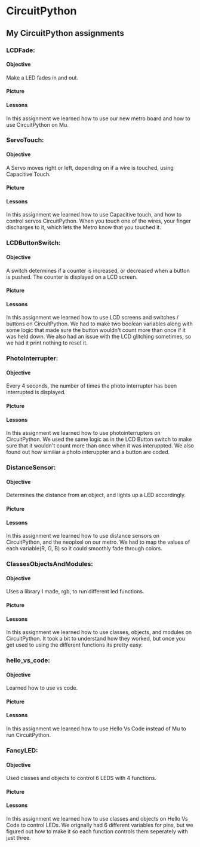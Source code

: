 # CircuitPython
## My CircuitPython assignments

### LCDFade:
#### Objective
Make a LED fades in and out.
#### Picture

#### Lessons
In this assignment we learned how to use our new metro board and how to use CircuitPython on Mu.


### ServoTouch:
#### Objective
A Servo moves right or left, depending on if a wire is touched, using Capacitive Touch.
#### Picture

#### Lessons
In this assignment we learned how to use Capacitive touch, and how to control servos CircuitPython. When you touch one of the wires, your finger discharges to it, which lets the Metro know that you touched it.  


### LCDButtonSwitch:
#### Objective
A switch determines if a counter is increased, or decreased when a button is pushed. The counter is displayed on a LCD screen.
#### Picture

#### Lessons
In this assignment we learned how to use LCD screens and switches / buttons on CircuitPython. We had to make two boolean variables along with some logic that made sure the button wouldn't count more than once if it was held down. We also had an issue with the LCD glitching sometimes, so we had it print nothing to reset it.  


### PhotoInterrupter:
#### Objective
Every 4 seconds, the number of times the photo interrupter has been interrupted is displayed.
#### Picture

#### Lessons
In this assignment we learned how to use photointerrupters on CircuitPython. We used the same logic as in the LCD Button switch to make sure that it wouldn't count more than once when it was interuppted. We also found out how similiar a photo interuppter and a button are coded. 


### DistanceSensor:
#### Objective
Determines the distance from an object, and lights up a LED accordingly.
#### Picture

#### Lessons
In this assignment we learned how to use distance sensors on CircuitPython, and the neopixel on our metro. We had to map the values of each variable(R, G, B) so it could smoothly fade through colors. 


### ClassesObjectsAndModules:
#### Objective
Uses a library I made, rgb, to run different led functions.
#### Picture

#### Lessons
In this assignment we learned how to use classes, objects, and modules on CircuitPython. It took a bit to understand how they worked, but once you get used to using the different functions its pretty easy. 


### hello_vs_code:
#### Objective
Learned how to use vs code.
#### Picture

#### Lessons
In this assignment we learned how to use Hello Vs Code instead of Mu to run CircuitPython.


### FancyLED:
#### Objective
Used classes and objects to control 6 LEDS with 4 functions.
#### Picture

#### Lessons
In this assignment we learned how to use classes and objects on Hello Vs Code to control LEDs. We orignally had 6 different variables for pins, but we figured out how to make it so each function controls them seperately with just three. 